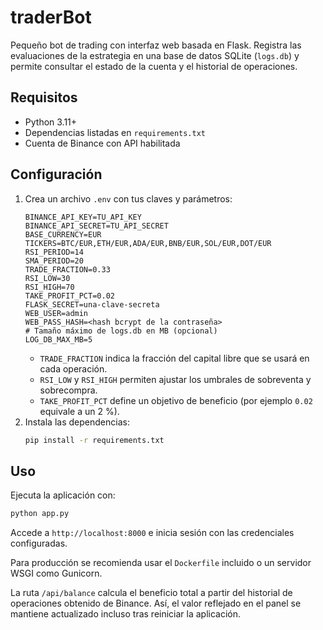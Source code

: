 # traderBot

Pequeño bot de trading con interfaz web basada en Flask. Registra las evaluaciones de la estrategia en una base de datos SQLite (`logs.db`) y permite consultar el estado de la cuenta y el historial de operaciones.

## Requisitos
- Python 3.11+
- Dependencias listadas en `requirements.txt`
- Cuenta de Binance con API habilitada

## Configuración
1. Crea un archivo `.env` con tus claves y parámetros:
   ```
   BINANCE_API_KEY=TU_API_KEY
   BINANCE_API_SECRET=TU_API_SECRET
   BASE_CURRENCY=EUR
   TICKERS=BTC/EUR,ETH/EUR,ADA/EUR,BNB/EUR,SOL/EUR,DOT/EUR
   RSI_PERIOD=14
   SMA_PERIOD=20
   TRADE_FRACTION=0.33
   RSI_LOW=30
   RSI_HIGH=70
   TAKE_PROFIT_PCT=0.02
   FLASK_SECRET=una-clave-secreta
   WEB_USER=admin
   WEB_PASS_HASH=<hash bcrypt de la contraseña>
   # Tamaño máximo de logs.db en MB (opcional)
   LOG_DB_MAX_MB=5
   ```
   - `TRADE_FRACTION` indica la fracción del capital libre que se usará en cada operación.
   - `RSI_LOW` y `RSI_HIGH` permiten ajustar los umbrales de sobreventa y sobrecompra.
   - `TAKE_PROFIT_PCT` define un objetivo de beneficio (por ejemplo `0.02` equivale a un 2 %).
2. Instala las dependencias:
   ```bash
   pip install -r requirements.txt
   ```

## Uso
Ejecuta la aplicación con:
```bash
python app.py
```
Accede a `http://localhost:8000` e inicia sesión con las credenciales configuradas.

Para producción se recomienda usar el `Dockerfile` incluido o un servidor WSGI como Gunicorn.

La ruta `/api/balance` calcula el beneficio total a partir del historial de operaciones
obtenido de Binance. Así, el valor reflejado en el panel se mantiene actualizado
incluso tras reiniciar la aplicación.
